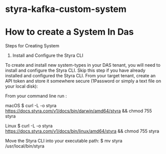 # styra-kafka-custom-system

# How to create a System In Das 

   Steps for Creating System 
   
1. Install and Configure the Styra CLI 

To create and install new system-types in your DAS tenant, you will need to install and configure the Styra CLI. Skip this step if you have already installed and configured the Styra CLI. 
From your target tenant, create an API token and store it somewhere secure (1Password or simply a text file on your local disk): 

From your command line run :

macOS 
$ curl -L -o styra https://docs.styra.com/v1/docs/bin/darwin/amd64/styra && chmod 755 styra



Linux 
$ curl -L -o styra https://docs.styra.com/v1/docs/bin/linux/amd64/styra && chmod 755 styra



Move the Styra CLI into your executable path:
$ mv styra /usr/local/bin/styra




